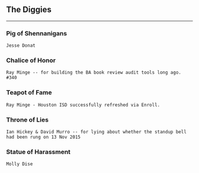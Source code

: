 ## The Diggies
-----

### Pig of Shennanigans ###
	Jesse Donat

### Chalice of Honor ###
	Ray Minge -- for building the BA book review audit tools long ago. #340

### Teapot of Fame ###
	Ray Minge - Houston ISD successfully refreshed via Enroll.

### Throne of Lies ###
	Ian Hickey & David Murro -- for lying about whether the standup bell had been rung on 13 Nov 2015

### Statue of Harassment ###
	Molly Dise
